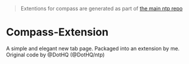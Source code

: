 > Extentions for compass are generated as part of [the main ntp repo](https://github.com/dothq/ntp)

# Compass-Extension
A simple and elegant new tab page. 
Packaged into an extension by me.
Original code by @DotHQ (@DotHQ/ntp)
